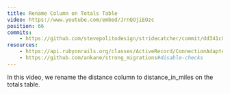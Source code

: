 ```yaml
---
title: Rename Column on Totals Table
video: https://www.youtube.com/embed/JrnQOjiEOzc
position: 66
commits:
    - https://github.com/stevepolitodesign/stridecatcher/commit/dd341c032d84ca76592960151b0a386e70684bed
resources:
    - https://api.rubyonrails.org/classes/ActiveRecord/ConnectionAdapters/SchemaStatements.html#method-i-rename_column
    - https://github.com/ankane/strong_migrations#disable-checks
---
```

In this video, we rename the distance column to distance_in_miles on the totals table.